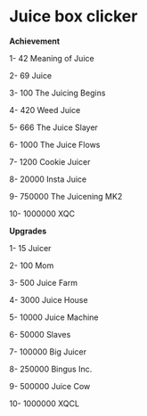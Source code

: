 # Juice box clicker
**Achievement**

1- 42 Meaning of Juice

2- 69 Juice

3- 100 The Juicing Begins

4- 420 Weed Juice

5- 666 The Juice Slayer

6- 1000 The Juice Flows

7- 1200 Cookie Juicer

8- 20000 Insta Juice

9- 750000 The Juicening MK2

10- 1000000 XQC

**Upgrades**

1- 15 Juicer

2- 100 Mom

3- 500 Juice Farm

4- 3000 Juice House

5- 10000 Juice Machine

6- 50000 Slaves

7- 100000 Big Juicer

8- 250000 Bingus Inc.

9- 500000 Juice Cow

10- 1000000 XQCL
